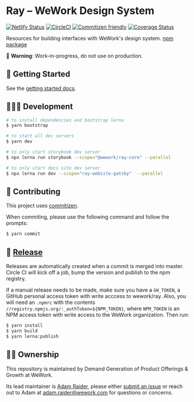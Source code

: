 # Ray – WeWork Design System

[![Netlify Status](https://api.netlify.com/api/v1/badges/1fc61cc7-d0e8-4424-977e-8fa3f3a237b2/deploy-status)](https://app.netlify.com/sites/ray-docs/deploys) [![CircleCI](https://circleci.com/gh/wework/ray.svg?style=svg)](https://circleci.com/gh/wework/ray) [![Commitizen friendly](https://img.shields.io/badge/commitizen-friendly-brightgreen.svg)](http://commitizen.github.io/cz-cli/) [![Coverage Status](https://coveralls.io/repos/github/wework/ray/badge.svg?branch=master)](https://coveralls.io/github/wework/ray?branch=master)

<page-intro>Resources for building interfaces with WeWork's design system. [npm package](https://www.npmjs.com/package/@wework/ray)</page-intro>

🚧 **Warning**: Work-in-progress, do not use on production.

## 🐥 Getting Started

See the [getting started docs](https://ray.weworkers.io/getting-started/).

## 👩🏻‍💻 Development

```bash
# to install dependencies and bootstrap lerna
$ yarn bootstrap

# to start all dev servers
$ yarn dev

# to only start storybook dev server
$ npx lerna run storybook --scope="@wework/ray-core" --parallel

# to only start docs site dev server
$ npx lerna run dev --scope="ray-website-gatsby"  --parallel
```

## 🤖 Contributing

This project uses [commitizen](https://github.com/commitizen/cz-cli).

When commiting, please use the following command and follow the prompts:

```bash
$ yarn commit
```

## 🚀 [Release](https://github.com/wework/ray/releases)

Releases are automatically created when a commit is merged into master. Circle CI will kick off a job, bump the version and publish to the npm registry.

If a manual release needs to be made, make sure you have a `GH_TOKEN`, a GitHub personal access token with write acccess to wework/ray. Also, you will need an `.npmrc` with the contents `//registry.npmjs.org/:_authToken=${NPM_TOKEN}`, where `NPM_TOKEN` is an NPM access token with write access to the WeWork organization. Then run:

```bash
$ yarn install
$ yarn build
$ yarn lerna:publish
```

## 👷🏻‍ Ownership

This repository is maintained by Demand Generation of Product Offerings & Growth at WeWork.

Its lead maintainer is [Adam Raider](https://github.com/adamraider), please either [submit an issue](https://github.com/wework/ray/issues/new) or reach out to Adam at [adam.raider@wework.com](mailto:adam.raider@wework.com) for questions or concerns.
